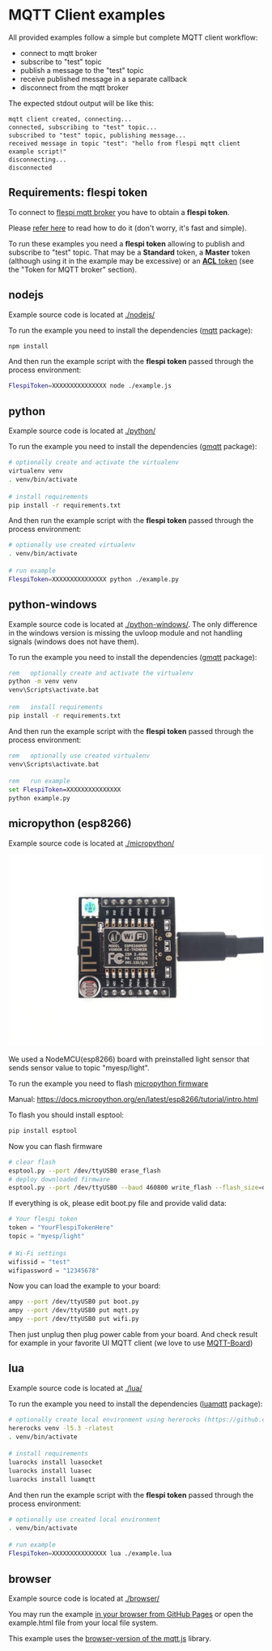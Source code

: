 # MQTT Client examples

All provided examples follow a simple but complete MQTT client workflow:

* connect to mqtt broker
* subscribe to "test" topic
* publish a message to the "test" topic
* receive published message in a separate callback
* disconnect from the mqtt broker

The expected stdout output will be like this:

```
mqtt client created, connecting...
connected, subscribing to "test" topic...
subscribed to "test" topic, publishing message...
received message in topic "test": "hello from flespi mqtt client example script!"
disconnecting...
disconnected
```

## Requirements: flespi token

To connect to [flespi mqtt broker](https://flespi.com/mqtt-broker) you have to obtain a **flespi token**.

Please [refer here](https://flespi.com/kb/tokens-access-keys-to-flespi-platform) to read how to do it (don't worry, it's fast and simple).

To run these examples you need a **flespi token** allowing to publish and subscribe to "test" topic.
That may be a **Standard** token, a **Master** token (although using it in the example may be excessive) or an [**ACL** token](https://flespi.com/blog/take-control-of-token-access-permissions-with-flexible-acls) (see the "Token for MQTT broker" section).

## nodejs

Example source code is located at [./nodejs/](./nodejs/)

To run the example you need to install the dependencies ([mqtt](https://github.com/mqttjs/MQTT.js) package):

```sh
npm install
```

And then run the example script with the **flespi token** passed through the process environment:

```sh
FlespiToken=XXXXXXXXXXXXXXX node ./example.js
```

## python

Example source code is located at [./python/](./python/)

To run the example you need to install the dependencies ([gmqtt](https://github.com/wialon/gmqtt) package):

```sh
# optionally create and activate the virtualenv
virtualenv venv
. venv/bin/activate

# install requirements
pip install -r requirements.txt
```

And then run the example script with the **flespi token** passed through the process environment:

```sh
# optionally use created virtualenv
. venv/bin/activate

# run example
FlespiToken=XXXXXXXXXXXXXXX python ./example.py
```

## python-windows

Example source code is located at [./python-windows/](./python-windows/).
The only difference in the windows version is missing the uvloop module and not handling signals (windows does not have them).

To run the example you need to install the dependencies ([gmqtt](https://github.com/wialon/gmqtt) package):

```cmd
rem   optionally create and activate the virtualenv
python -m venv venv
venv\Scripts\activate.bat

rem   install requirements
pip install -r requirements.txt
```

And then run the example script with the **flespi token** passed through the process environment:

```cmd
rem   optionally use created virtualenv
venv\Scripts\activate.bat

rem   run example
set FlespiToken=XXXXXXXXXXXXXXX
python example.py
```

## micropython (esp8266)

Example source code is located at [./micropython/](./micropython/)

![esp8266 micropython mqtt](./micropython/esp.jpg?raw=true "esp8266 with micropython")

We used a NodeMCU(esp8266) board with preinstalled light sensor that sends sensor value to topic "myesp/light".

To run the example you need to flash [micropython firmware](https://micropython.org/download#esp8266)

Manual: https://docs.micropython.org/en/latest/esp8266/tutorial/intro.html

To flash you should install esptool:

```sh
pip install esptool
```

Now you can flash firmware
```sh
# clear flash
esptool.py --port /dev/ttyUSB0 erase_flash
# deploy downloaded firmware
esptool.py --port /dev/ttyUSB0 --baud 460800 write_flash --flash_size=detect 0 esp8266-20191220-v1.12.bin
```

If everything is ok, please edit boot.py file and provide valid data:
```python
# Your flespi token
token = "YourFlespiTokenHere"
topic = "myesp/light"

# Wi-Fi settings
wifissid = "test"
wifipassword = "12345678"
```

Now you can load the example to your board:

```sh
ampy --port /dev/ttyUSB0 put boot.py
ampy --port /dev/ttyUSB0 put mqtt.py
ampy --port /dev/ttyUSB0 put wifi.py
```

Then just unplug then plug power cable from your board. And check result for example in your favorite UI MQTT client (we love to use [MQTT-Board](https://mqttboard.flespi.io))

## lua

Example source code is located at [./lua/](./lua/)

To run the example you need to install the dependencies ([luamqtt](https://github.com/xHasKx/luamqtt) package):

```sh
# optionally create local environment using hererocks (https://github.com/mpeterv/hererocks):
hererocks venv -l5.3 -rlatest
. venv/bin/activate

# install requirements
luarocks install luasocket
luarocks install luasec
luarocks install luamqtt
```

And then run the example script with the **flespi token** passed through the process environment:

```sh
# optionally use created local environment
. venv/bin/activate

# run example
FlespiToken=XXXXXXXXXXXXXXX lua ./example.lua
```

## browser

Example source code is located at [./browser/](./browser/)

You may run the example [in your browser from GitHub Pages](https://flespi-software.github.io/examples/mqtt-client/browser/example.html) or open the example.html file from your local file system.

This example uses the [browser-version of the mqtt.js](https://github.com/mqttjs/MQTT.js#browser) library.
